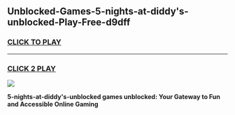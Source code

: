 
## Unblocked-Games-5-nights-at-diddy's-unblocked-Play-Free-d9dff
<h3>
<a href="https://premium76.site?title=5-nights-at-diddy's-unblocked&ref=23A">CLICK TO PLAY</a></h3>
<hr>

<h3>
<a href="https://premium76.site?title=5-nights-at-diddy's-unblocked&ref=23A">CLICK 2 PLAY</a>
  
</h3>

<a href="https://premium76.site?title=5-nights-at-diddy's-unblocked&ref=23A"><img src="https://clearcache.store/games.png"></a>


**5-nights-at-diddy's-unblocked games unblocked: Your Gateway to Fun and Accessible Online Gaming**
